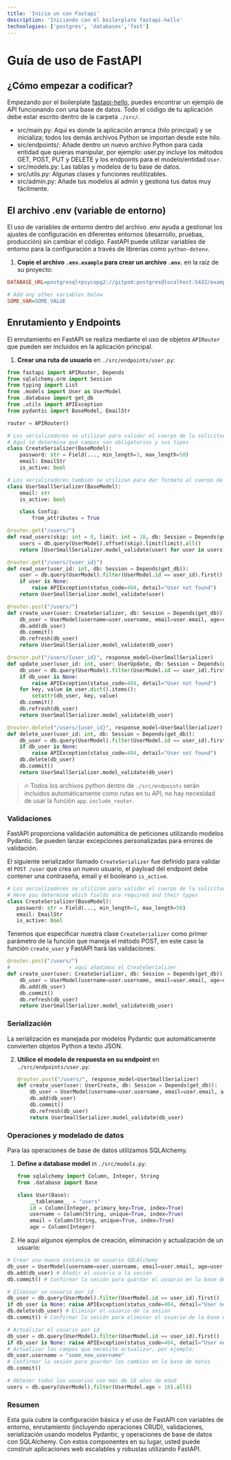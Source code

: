 ```yaml
---
title: 'Inicia un con Fastapi'
description: 'Iniciando con el boilerplate fastapi-hello'
technologies: ['postgres', 'databases','fast']
---
```

# Guía de uso de FastAPI

## ¿Cómo empezar a codificar?

Empezando por el boilerplate  [fastapi-hello](https://github.com/4GeeksAcademy/fastapi-hello), puedes encontrar un ejemplo de API funcionando con una base de datos. Todo el código de tu aplicación debe estar escrito dentro de la carpeta `./src/`.

- src/main.py: Aquí es donde la aplicación arranca (hilo principal) y se inicializa; todos los demás archivos Python se importan desde este hilo.
- src/endpoints/: Añade dentro un nuevo archivo Python para cada entidad que quieras manipular, por ejemplo: user.py incluye los métodos GET, POST, PUT y DELETE y los endpoints para el modelo/entidad `User`.
- src/models.py: Las tablas y modelos de tu base de datos.
- src/utils.py: Algunas clases y funciones reutilizables.
- src/admin.py: Añade tus modelos al admin y gestiona tus datos muy fácilmente.

## El archivo .env (variable de entorno)

El uso de variables de entorno dentro del archivo .env ayuda a gestionar los ajustes de configuración en diferentes entornos (desarrollo, pruebas, producción) sin cambiar el código. FastAPI puede utilizar variables de entorno para la configuración a través de librerías como `python-dotenv`.

1. **Copie el archivo `.env.example` para crear un archivo `.env`.** en la raíz de su proyecto:

```ini
DATABASE_URL=postgresql+psycopg2://gitpod:postgres@localhost:5432/example

# Add any other variables below
SOME_VAR=SOME_VALUE
```

## Enrutamiento y Endpoints

El enrutamiento en FastAPI se realiza mediante el uso de objetos `APIRouter` que pueden ser incluidos en la aplicación principal.

1. **Crear una ruta de usuario** en `./src/endpoints/user.py`:

```python
from fastapi import APIRouter, Depends
from sqlalchemy.orm import Session
from typing import List
from .models import User as UserModel
from .database import get_db
from .utils import APIException
from pydantic import BaseModel, EmailStr

router = APIRouter()

# Los serializadores se utilizan para validar el cuerpo de la solicitud entrante
# Aquí se determina qué campos son obligatorios y sus tipos
class CreateSerializer(BaseModel):
    password: str = Field(..., min_length=3, max_length=50)
    email: EmailStr
    is_active: bool

# Los serializadores también se utilizan para dar formato al cuerpo de la respuesta saliente
class UserSmallSerializer(BaseModel):
    email: str
    is_active: bool

    class Config:
        from_attributes = True

@router.get("/users/")
def read_users(skip: int = 0, limit: int = 10, db: Session = Depends(get_db)):
    users = db.query(UserModel).offset(skip).limit(limit).all()
    return [UserSmallSerializer.model_validate(user) for user in users]

@router.get("/users/{user_id}")
def read_user(user_id: int, db: Session = Depends(get_db)):
    user = db.query(UserModel).filter(UserModel.id == user_id).first()
    if user is None:
        raise APIException(status_code=404, detail="User not found")
    return UserSmallSerializer.model_validate(user)

@router.post("/users/")
def create_user(user: CreateSerializer, db: Session = Depends(get_db)):
    db_user = UserModel(username=user.username, email=user.email, age=user.age)
    db.add(db_user)
    db.commit()
    db.refresh(db_user)
    return UserSmallSerializer.model_validate(db_user)

@router.put("/users/{user_id}", response_model=UserSmallSerializer)
def update_user(user_id: int, user: UserUpdate, db: Session = Depends(get_db)):
    db_user = db.query(UserModel).filter(UserModel.id == user_id).first()
    if db_user is None:
        raise APIException(status_code=404, detail="User not found")
    for key, value in user.dict().items():
        setattr(db_user, key, value)
    db.commit()
    db.refresh(db_user)
    return UserSmallSerializer.model_validate(db_user)

@router.delete("/users/{user_id}", response_model=UserSmallSerializer)
def delete_user(user_id: int, db: Session = Depends(get_db)):
    db_user = db.query(UserModel).filter(UserModel.id == user_id).first()
    if db_user is None:
        raise APIException(status_code=404, detail="User not found")
    db.delete(db_user)
    db.commit()
    return UserSmallSerializer.model_validate(db_user)
```

> 🔥 Todos los archivos python dentro de `./src/endpoints` serán incluidos automáticamente como rutas en tu API, no hay necesidad de usar la función `app.include_router`.

### Validaciones

FastAPI proporciona validación automática de peticiones utilizando modelos Pydantic. Se pueden lanzar excepciones personalizadas para errores de validación.

El siguiente serializador llamado `CreateSerializer` fue definido para validar el `POST /user` que crea un nuevo usuario, el payload del endpoint debe contener una contraseña, email y el booleano `is_active`.

 ```py
# Los serializadores se utilizan para validar el cuerpo de la solicitud entrante
# Here you determine which fields are required and their types
class CreateSerializer(BaseModel):
    password: str = Field(..., min_length=3, max_length=50)
    email: EmailStr
    is_active: bool
```

Tenemos que especificar nuestra clase `CreateSerializer` como primer parámetro de la función que maneja el método POST, en este caso la función `create_user` y FastAPI hará las validaciones:

```py
@router.post("/users/")
#                   ⬇️ aquí añadimos el CreateSerializer
def create_user(user: CreateSerializer, db: Session = Depends(get_db)):
    db_user = UserModel(username=user.username, email=user.email, age=user.age)
    db.add(db_user)
    db.commit()
    db.refresh(db_user)
    return UserSmallSerializer.model_validate(db_user)
```

### Serialización

La serialización es manejada por modelos Pydantic que automáticamente convierten objetos Python a texto JSON.

2. **Utilice el modelo de respuesta en su endpoint** en `./src/endpoints/user.py`:
    ```python
    @router.post("/users/", response_model=UserSmallSerializer)
    def create_user(user: UserCreate, db: Session = Depends(get_db)):
        db_user = UserModel(username=user.username, email=user.email, age=user.age)
        db.add(db_user)
        db.commit()
        db.refresh(db_user)
        return UserSmallSerializer.model_validate(db_user)
    ```

### Operaciones y modelado de datos

Para las operaciones de base de datos utilizamos SQLAlchemy.

1. **Define a database model** in `./src/models.py`:
    ```python
    from sqlalchemy import Column, Integer, String
    from .database import Base

    class User(Base):
        __tablename__ = "users"
        id = Column(Integer, primary_key=True, index=True)
        username = Column(String, unique=True, index=True)
        email = Column(String, unique=True, index=True)
        age = Column(Integer)
    ```

2. He aquí algunos ejemplos de creación, eliminación y actualización de un usuario:

```python
# Crear una nueva instancia de usuario SQLAlchemy
db_user = UserModel(username=user.username, email=user.email, age=user.age)
db.add(db_user) # Añadir el usuario a la sesión
db.commit() # Confirmar la sesión para guardar el usuario en la base de datos

# Eliminar un usuario por id
db_user = db.query(UserModel).filter(UserModel.id == user_id).first()
if db_user is None: raise APIException(status_code=404, detail="User not found")
db.delete(db_user) # Eliminar el usuario de la sesión
db.commit() # Confirmar la sesión para eliminar el usuario de la base de datos

# Actualizar el usuario por id
db_user = db.query(UserModel).filter(UserModel.id == user_id).first()
if db_user is None: raise APIException(status_code=404, detail="User not found")
# Actualizar los campos que necesite actualizar, por ejemplo:
db_user.username = "some_new_username"
# Confirmar la sesión para guardar los cambios en la base de datos
db.commit()

# Obtener todos los usuarios con más de 18 años de edad
users = db.query(UserModel).filter(UserModel.age > 18).all()
```

### Resumen

Esta guía cubre la configuración básica y el uso de FastAPI con variables de entorno, enrutamiento (incluyendo operaciones CRUD), validaciones, serialización usando modelos Pydantic, y operaciones de base de datos con SQLAlchemy. Con estos componentes en su lugar, usted puede construir aplicaciones web escalables y robustas utilizando FastAPI.
